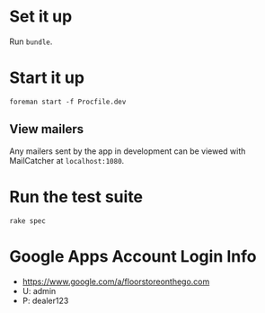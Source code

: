 # Set it up
Run `bundle`.

# Start it up
    foreman start -f Procfile.dev
    
## View mailers
Any mailers sent by the app in development can be viewed with MailCatcher at `localhost:1080`.

# Run the test suite
    rake spec
    
# Google Apps Account Login Info
  - https://www.google.com/a/floorstoreonthego.com
  - U: admin
  - P: dealer123